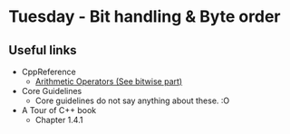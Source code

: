 # Tuesday - Bit handling & Byte order

## Useful links
- CppReference
    - [Arithmetic Operators (See bitwise part)](https://en.cppreference.com/w/cpp/language/operator_arithmetic)
- Core Guidelines
    - Core guidelines do not say anything about these.  :O
- A Tour of C++ book
    - Chapter 1.4.1
